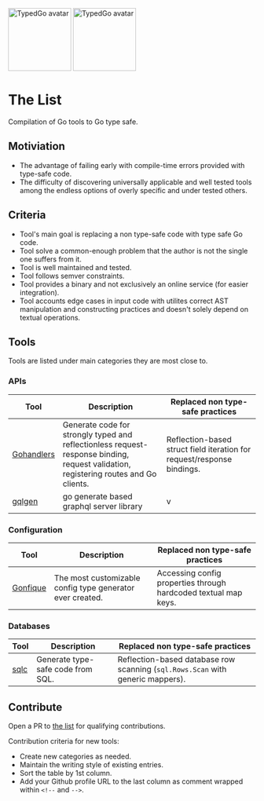 <img class="only-light-mode" style="width:128px" srcset="/.assets/avatar@2x.png 256w, /.assets/avatar@3x.png 384w" sizes="128w" src="/.assets/avatar@1x.png" alt="TypedGo avatar" />
<img class="only-dark-mode" style="width:128px" srcset="/.assets/avatar-dark@2x.png 256w, /.assets/avatar-dark@3x.png 384w" sizes="128w" src="/.assets/avatar-dark@1x.png" alt="TypedGo avatar" />

# The List

Compilation of Go tools to Go type safe.

## Motiviation

- The advantage of failing early with compile-time errors provided with type-safe code.
- The difficulty of discovering universally applicable and well tested tools among the endless options of overly specific and under tested others.

## Criteria

- Tool's main goal is replacing a non type-safe code with type safe Go code.
- Tool solve a common-enough problem that the author is not the single one suffers from it.
- Tool is well maintained and tested.
- Tool follows semver constraints.
- Tool provides a binary and not exclusively an online service (for easier integration).
- Tool accounts edge cases in input code with utilites correct AST manipulation and constructing practices and doesn't solely depend on textual operations.

## Tools

Tools are listed under main categories they are most close to.

### APIs

| Tool                                               | Description                                                                                                                                                    | Replaced non type-safe practices                                       |
| -------------------------------------------------- | -------------------------------------------------------------------------------------------------------------------------------------------------------------- | ---------------------------------------------------------------------- |
| [Gohandlers](https://github.com/ufukty/gohandlers) | Generate code for strongly typed and reflectionless request-response binding, request validation, registering routes and Go clients.<!-- github.com/ufukty --> | Reflection-based struct field iteration for request/response bindings. |
| [gqlgen](https://github.com/99designs/gqlgen)      | go generate based graphql server library <!-- github.com/ufukty -->                                                                                            | v                                                                      |

### Configuration

| Tool                                           | Description                                               | Replaced non type-safe practices                                                           |
| ---------------------------------------------- | --------------------------------------------------------- | ------------------------------------------------------------------------------------------ |
| [Gonfique](https://github.com/ufukty/gonfique) | The most customizable config type generator ever created. | Accessing config properties through hardcoded textual map keys. <!-- github.com/ufukty --> |

### Databases

| Tool                                     | Description                       | Replaced non type-safe practices                                                                         |
| ---------------------------------------- | --------------------------------- | -------------------------------------------------------------------------------------------------------- |
| [sqlc](https://github.com/sqlc-dev/sqlc) | Generate type-safe code from SQL. | Reflection-based database row scanning (`sql.Rows.Scan` with generic mappers).<!-- github.com/ufukty --> |

## Contribute

Open a PR to [the list](https://github.com/typedgo/the-list) for qualifying contributions.

Contribution criteria for new tools:

- Create new categories as needed.
- Maintain the writing style of existing entries.
- Sort the table by 1st column.
- Add your Github profile URL to the last column as comment wrapped within `<!--` and `-->`.

